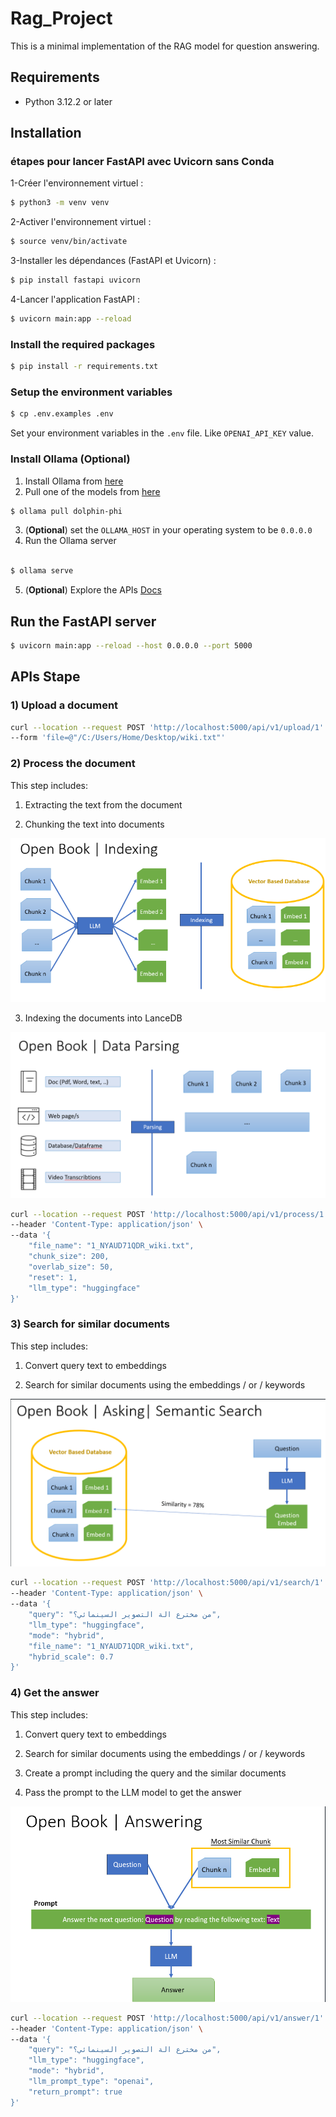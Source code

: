 # Rag_Project

This is a minimal implementation of the RAG model for question answering.

## Requirements

- Python 3.12.2 or later

## Installation

### étapes pour lancer FastAPI avec Uvicorn sans Conda
1-Créer l'environnement virtuel :

```bash
$ python3 -m venv venv
```
2-Activer l'environnement virtuel :
```bash
$ source venv/bin/activate
```
3-Installer les dépendances (FastAPI et Uvicorn) :
```bash
$ pip install fastapi uvicorn
```
4-Lancer l'application FastAPI :
```bash
$ uvicorn main:app --reload
```

### Install the required packages

```bash
$ pip install -r requirements.txt
```

### Setup the environment variables

```bash
$ cp .env.examples .env
```

Set your environment variables in the `.env` file. Like `OPENAI_API_KEY` value.

### Install Ollama (Optional)

1) Install Ollama from [here](https://github.com/ollama/ollama/tree/main#ollama)
2) Pull one of the models from [here](https://github.com/ollama/ollama/tree/main#model-library)

```bash
$ ollama pull dolphin-phi
```

3) (**Optional**) set the `OLLAMA_HOST` in your operating system to be `0.0.0.0`
4) Run the Ollama server 

```bash

$ ollama serve

```

5) (**Optional**) Explore the APIs [Docs](https://github.com/ollama/ollama/blob/main/docs/api.md)


## Run the FastAPI server

```bash
$ uvicorn main:app --reload --host 0.0.0.0 --port 5000
```


## APIs Stape

### 1) Upload a document

```bash
curl --location --request POST 'http://localhost:5000/api/v1/upload/1' \
--form 'file=@"/C:/Users/Home/Desktop/wiki.txt"'
```

### 2) Process the document

This step includes:
1) Extracting the text from the document
   
2) Chunking the text into documents

![alt text](src/images/1.png)

3) Indexing the documents into LanceDB
   
![alt text](src/images/2.png)

```bash
curl --location --request POST 'http://localhost:5000/api/v1/process/1' \
--header 'Content-Type: application/json' \
--data '{
    "file_name": "1_NYAUD71QDR_wiki.txt",
    "chunk_size": 200,
    "overlab_size": 50,
    "reset": 1,
    "llm_type": "huggingface"
}'
```

### 3) Search for similar documents

This step includes:
1) Convert query text to embeddings
   
2) Search for similar documents using the embeddings / or / keywords

![alt text](src/images/3.png)

```bash
curl --location --request POST 'http://localhost:5000/api/v1/search/1' \
--header 'Content-Type: application/json' \
--data '{
    "query": "من مخترع الة التصوير السينمائي؟",
    "llm_type": "huggingface",
    "mode": "hybrid",
    "file_name": "1_NYAUD71QDR_wiki.txt",
    "hybrid_scale": 0.7
}'
```

### 4) Get the answer
This step includes:
1) Convert query text to embeddings
   
2) Search for similar documents using the embeddings / or / keywords
   
3) Create a prompt including the query and the similar documents
   
4) Pass the prompt to the LLM model to get the answer
   
![alt text](src/images/4.png)

```bash
curl --location --request POST 'http://localhost:5000/api/v1/answer/1' \
--header 'Content-Type: application/json' \
--data '{
    "query": "من مخترع الة التصوير السينمائي؟",
    "llm_type": "huggingface", 
    "mode": "hybrid", 
    "llm_prompt_type": "openai", 
    "return_prompt": true
}'
```
